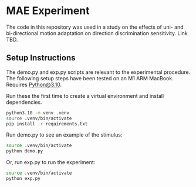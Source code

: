 # MAE Experiment

The code in this repository was used in a study on the effects of uni- and bi-directional motion
adaptation on direction discrimination sensitivity. Link TBD.

## Setup Instructions

The demo.py and exp.py scripts are relevant to the experimental procedure. The following setup
steps have been tested on an M1 ARM MacBook. Requires Python@3.10.

Run these the first time to create a virtual environment and install dependencies.

```sh
python3.10 -m venv .venv
source .venv/bin/activate
pip install -r requirements.txt
```

Run demo.py to see an example of the stimulus:

```sh
source .venv/bin/activate
python demo.py
```

Or, run exp.py to run the experiment:

```sh
source .venv/bin/activate
python exp.py
```
